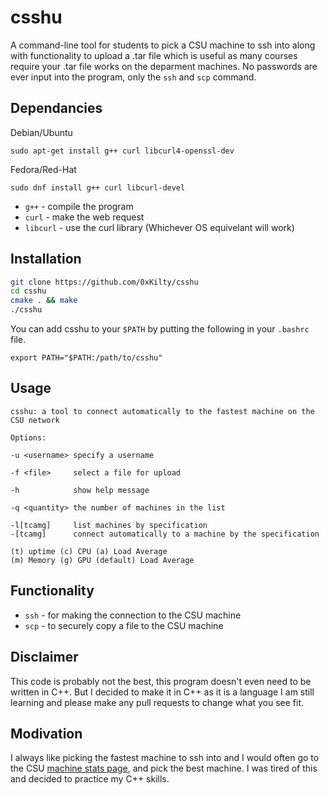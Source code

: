 # csshu
A command-line tool for students to pick a CSU machine to ssh into along with functionality to upload a .tar file which is useful as many courses require your .tar file works on the deparment machines. No passwords are ever input into the program, only the `ssh` and `scp` command.
## Dependancies
Debian/Ubuntu
```
sudo apt-get install g++ curl libcurl4-openssl-dev
```
Fedora/Red-Hat
```
sudo dnf install g++ curl libcurl-devel
```
* `g++` - compile the program
* `curl` - make the web request
* `libcurl` - use the curl library (Whichever OS equivelant will work)
## Installation
```bash
git clone https://github.com/0xKilty/csshu
cd csshu
cmake . && make
./csshu 
```
You can add csshu to your `$PATH` by putting the following in your `.bashrc` file.
```
export PATH="$PATH:/path/to/csshu"
```

## Usage
```
csshu: a tool to connect automatically to the fastest machine on the CSU network

Options:

-u <username> specify a username

-f <file>     select a file for upload

-h            show help message

-q <quantity> the number of machines in the list

-l[tcamg]     list machines by specification
-[tcamg]      connect automatically to a machine by the specification

(t) uptime (c) CPU (a) Load Average
(m) Memory (g) GPU (default) Load Average
```
## Functionality
* `ssh` - for making the connection to the CSU machine
* `scp` - to securely copy a file to the CSU machine
## Disclaimer
This code is probably not the best, this program doesn't even need to be written in C++. But I decided to make it in C++ as it is a language I am still learning and please make any pull requests to change what you see fit.
## Modivation
I always like picking the fastest machine to ssh into and I would often go to the CSU [machine stats page](https://www.cs.colostate.edu/machinestats/?column=percent_used_memory&order=asc), and pick the best machine. I was tired of this and decided to practice my C++ skills.
